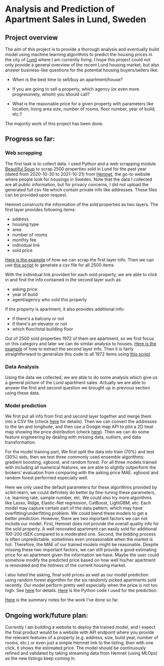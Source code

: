 # Analysis and Prediction of Apartment Sales in Lund, Sweden

## Project overview

The aim of this project is to provide a thorough analysis and eventually
build model using machine learning algorithms to predict the housing prices in 
the city of [Lund](https://en.wikipedia.org/wiki/Lund) where I am currently 
living. I hope this project could not only provide a general 
overview of the recent Lund housing market, but also answer business-like questions for the potential housing buyers/sellers like:

* When is the best time to sell/buy an apartment/house?
* If you are going to sell a property, which agency (or even more 
  progressively, whom) 
  you should call?
  
* What is the reasonable price for a given property with parameters like 
  location, living area size, number of rooms, floor number, year of build, 
  etc.?

The majority work of this project has been done. 

## Progress so far:

### Web scrapping

The first task is to collect data. I used Python and a web scrapping module 
[Beautiful Soup](https://www.crummy.com/software/BeautifulSoup/bs4/doc/) to 
scrap 2500 properties sold in Lund for the past year (dated from 2020-10-30 to 
2021-10-21) from [Hemnet](https://www.hemnet.se/), the go-to website where people look for housings 
in Sweden. Note that the data I collected are all public information, but for 
privacy concerns, I did not upload the generated full csv file 
which contain private info like addresses. These files can be provided upon 
request. 

Hemnet constructs the information of the sold properties as two layers. The 
first layer provides following items:
* address
* housing type
* area
* number of rooms
* monthly fee
* individual link
* sold price

[Here is the example](/code/hemnet_1st_layer_test.ipynb) of how we 
can scrap the first 
layer 
info. Then we 
can use [this script](/code/hemnet_1stlayerinfo.py) to generate 
a csv file for all 2500 items.  

With the individual link provided for each sold property, we 
are able to click in and find the info contained in the second layer such as:
* asking price
* year of build
* agent/agency who sold this property

If the property is apartment, it also provides additional info:
* if there's a balcony or not
* if there's an elevator or not
* which floor/total building floor

Out of 2500 sold properties 1972 of them are apartment, so we first 
focus on this category and later we can do similar analysis to houses. 
[Here is the example](/code/hemnet_2nd_layer_test.ipynb) of how to extract the second 
layer info. 
Then it is fairly straightforward to generalize this code to all 1972 items using [this script](/code/hemnet_2ndlayerinfo.py).



### Data Analysis

Using the data we collected, we are able to do some analysis which give us a general picture of the Lund apartment sales. Actually we are able to answer the first and second question we brought up in previous section using these data. 

### Model prediction

We first put all info from first and second layer together and merge them into a CSV file (check [here](/code/hemnet_dataCleaning.ipynb) for details). Then we can convert the addresses to the lan and longitude, and then use a Google map API to plot a 2D heat map showing the price distribution (check [here](/code/Hemnet_map.ipynb)). Then we can do some feature engineering by dealing with missing data, outliers, and data transformation. 

For the model training part, We first split the data into train (70%) and
test (30%) sets, then we test three commonly used ensemble algorithms: gradient boosting, xgboost, and random forest. For all three models trained with including all numerical features, we are able to slightly outperform the brokers’ evaluation from comparing with the asking price MAE. xgboost and
random forest performed especially well. 

Here we only used the default parameters for these algorithms provided by scikit-learn, we
could definitely do better by fine-tuning these parameters, i.e. learning rate, sample number,
etc. We could also try more algorithms like Lasso, Ridge, Elastic-Net regression, CatBoost,
LightGBM, etc. Each model may capture certain part of the data pattern, which may have
overfitting/underfitting problem. We could blend these models to get a better prediction. However, there are two important factors we can not include our model. First, Hemnet does not
provide the overall quality info for the sold property. A well renovated apartment can easily
sold for additional 100-200 tSEK compared to a moderated one. Second, the bidding process
is often unpredictable, sometimes even unreasonable when the market is hot. Therefore, the
MAE of our trained models might be reasonable. Despite missing these two important factors,
we can still provide a good estimating price for an apartment given the information we have.
Maybe the user could somehow modify the predicted price based on how well his/her apartment
is renovated and the hotness of the current housing market.


I also listed the asking, final sold prices as well as our model prediction using random forest algorithm for the six randomly picked apartments sold recently. Our model
perform pretty well especially when the price is not too high. See [here](/code/hemnet_model_pre.ipynb) for details. [Here](predict.py) is the Python code I used for the prediction.  

[Here](/docs/Lund_apartment_sales_211228.pdf) is the summary notes for the work I've done so far.

## Ongoing work/future plan:

Currently I am building
a website to deploy the trained model, and I expect the final product would be a website with
API endpoint where you provide the relevant features of a property (e.g. address, size, build
year, number of rooms, etc.) or even just a simple Hemnet link to the listing, then with one
click, it shows the estimated price. The model should be continuously refined and validated by
taking streaming data from Hemnet (using MLOps) as the new listings keep coming in.










